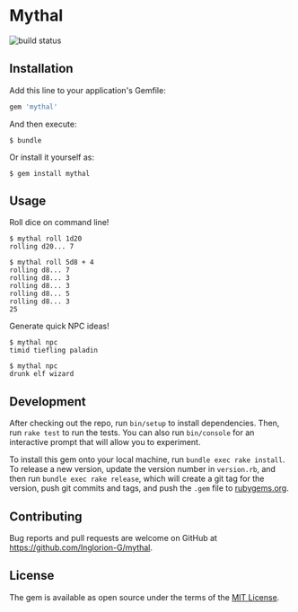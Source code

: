# Mythal
![build status](https://travis-ci.org/Inglorion-G/mythal.svg?branch=master)

## Installation

Add this line to your application's Gemfile:

```ruby
gem 'mythal'
```

And then execute:

    $ bundle

Or install it yourself as:

    $ gem install mythal

## Usage

Roll dice on command line!

```
$ mythal roll 1d20
rolling d20... 7

$ mythal roll 5d8 + 4
rolling d8... 7
rolling d8... 3
rolling d8... 3
rolling d8... 5
rolling d8... 3
25
```

Generate quick NPC ideas!

```
$ mythal npc
timid tiefling paladin

$ mythal npc
drunk elf wizard
```

## Development

After checking out the repo, run `bin/setup` to install dependencies. Then, run `rake test` to run the tests. You can also run `bin/console` for an interactive prompt that will allow you to experiment.

To install this gem onto your local machine, run `bundle exec rake install`. To release a new version, update the version number in `version.rb`, and then run `bundle exec rake release`, which will create a git tag for the version, push git commits and tags, and push the `.gem` file to [rubygems.org](https://rubygems.org).

## Contributing

Bug reports and pull requests are welcome on GitHub at https://github.com/Inglorion-G/mythal.

## License

The gem is available as open source under the terms of the [MIT License](http://opensource.org/licenses/MIT).
